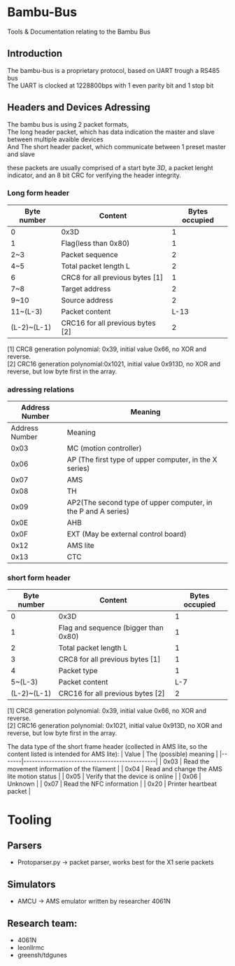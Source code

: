 # Bambu-Bus
Tools &amp; Documentation relating to the Bambu Bus

## Introduction
The bambu-bus is a proprietary protocol, based on UART trough a RS485 bus<br>
The UART is clocked at 1228800bps with 1 even parity bit and 1 stop bit

## Headers and Devices Adressing
The bambu bus is using 2 packet formats,<br>
The long header packet, which has data indication the master and slave between multiple avaible devices<br>
And The short header packet, which communicate between 1 preset master and slave

these packets are usually comprised of a start byte _3D_, a packet lenght indicator, and an 8 bit CRC for verifying the header integrity.<br>

### Long form header

| Byte number | Content                          | Bytes occupied |
|-------------|----------------------------------|----------------|
| 0           | 0x3D                             | 1              |
| 1           | Flag(less than 0x80)             | 1              |
| 2~3         | Packet sequence                  | 2              |
| 4~5         | Total packet length L            | 2              |
| 6           | CRC8 for all previous bytes [1]  | 1              |
| 7~8         | Target address                   | 2              |
| 9~10        | Source address                   | 2              |
| 11~(L-3)    | Packet content                   | L-13           |
| (L-2)~(L-1) | CRC16 for all previous bytes [2] | 2              |

[1] CRC8 generation polynomial: 0x39, initial value 0x66, no XOR and reverse.  
[2] CRC16 generation polynomial:0x1021, initial value 0x913D, no XOR and reverse, but low byte first in the array.

### adressing relations

| Address Number | Meaning                                                       |
|----------------|---------------------------------------------------------------|
| Address Number | Meaning                                                       |
| 0x03           | MC (motion controller)                                        |
| 0x06           | AP (The first type of upper computer, in the X series)        |
| 0x07           | AMS                                                           |
| 0x08           | TH                                                            |
| 0x09           | AP2(The second type of upper computer, in the P and A series) |
| 0x0E           | AHB                                                           |
| 0x0F           | EXT (May be external control board)                           |
| 0x12           | AMS lite                                                      |
| 0x13           | CTC                                                           |

### short form header

| Byte number | Content                              | Bytes occupied |
|-------------|--------------------------------------|----------------|
| 0           | 0x3D                                 | 1              |
| 1           | Flag and sequence (bigger than 0x80) | 1              |
| 2           | Total packet length L                | 1              |
| 3           | CRC8 for all previous bytes [1]      | 1              |
| 4           | Packet type                          | 1              |
| 5~(L-3)     | Packet content                       | L-7            |
| (L-2)~(L-1) | CRC16 for all previous bytes [2]     | 2              |

[1] CRC8 generation polynomial: 0x39, initial value 0x66, no XOR and reverse.<br>
[2] CRC16 generation polynomial: 0x1021, initial value 0x913D, no XOR and reverse, but low byte first in the array.<br>

The data type of the short frame header (collected in AMS lite, so the content listed is intended for AMS lite): 
| Value | The (possible) meaning                        |
|-------|-----------------------------------------------|
| 0x03  | Read the movement information of the filament |
| 0x04  | Read and change the AMS lite motion status    |
| 0x05  | Verify that the device is online              |
| 0x06  | Unknown                                       |
| 0x07  | Read the NFC information                      |
| 0x20  | Printer heartbeat packet                      |


# Tooling
## Parsers
- Protoparser.py -> packet parser, works best for the X1 serie packets
## Simulators
- AMCU -> AMS emulator written by researcher 4061N

## Research team:
- 4061N
- leonllrmc
- greensh/tdgunes
